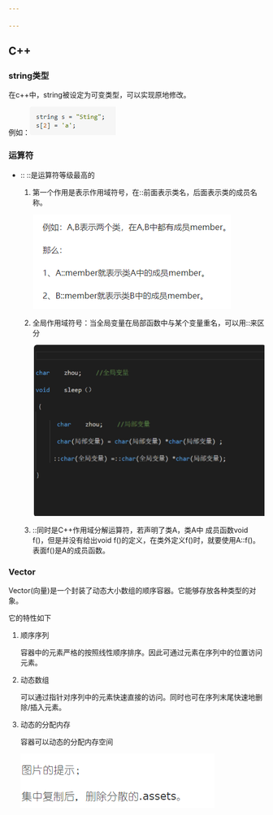 ```yaml
---

---
```


## C++

### string类型

在c++中，string被设定为可变类型，可以实现原地修改。

例如：![1621756453646](C++笔记.assets/1621756453646.png)



### 运算符

+ ::
  ::是运算符等级最高的

  1. 第一个作用是表示作用域符号，在::前面表示类名，后面表示类的成员名称。

     ![1621762679696](C++笔记.assets/1621762679696.png)

  2. 全局作用域符号：当全局变量在局部函数中与某个变量重名，可以用::来区分

     ![image-20210523220306156](C++笔记.assets/image-20210523220306156.png)

  3. ::同时是C++作用域分解运算符，若声明了类A，类A中 成员函数void f()，但是并没有给出void f()的定义，在类外定义f()时，就要使用A::f()。表面f()是A的成员函数。



### Vector

Vector(向量)是一个封装了动态大小数组的顺序容器。它能够存放各种类型的对象。

它的特性如下

1. 顺序序列

   容器中的元素严格的按照线性顺序排序。因此可通过元素在序列中的位置访问元素。

2. 动态数组

   可以通过指针对序列中的元素快速直接的访问。同时也可在序列末尾快速地删除/插入元素。

3. 动态的分配内存

   容器可以动态的分配内存空间
   
   ![image-20210523230057027](C++笔记.assets/image-20210523230057027.png)

